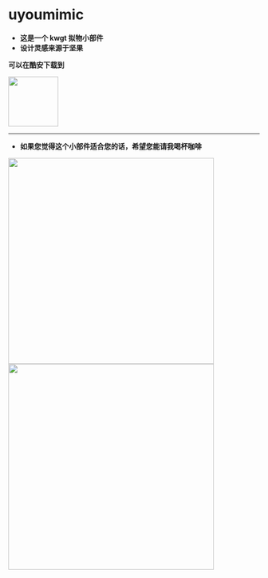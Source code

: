 # uyoumimic

* **这是一个 kwgt 拟物小部件**
* **设计灵感来源于坚果**

**可以在酷安下载到**

[<img src="https://static.coolapk.com/static/web/v8/images/header-logo.png" height="100px">](https://www.coolapk.com/apk/273481)

* **

* **如果您觉得这个小部件适合您的话，希望您能请我喝杯咖啡**

<img src="http://blog.uyou.org.cn/wp-content/uploads/2020/02/mm_facetoface_collect_qrcode_1582460281306-746x1024.png" height="412px">

<img src="http://blog.uyou.org.cn/wp-content/uploads/2020/02/1582460288902-658x1024.jpg" height="412px">
